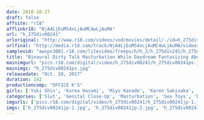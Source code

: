 ```yaml
---
date: 2018-10-27
draft: false
affsite: "r18"
afflinkr18: "NjA4LjEuMS4xLjAuMC4wLjAuMA"
url: "h_275div00241"
urloriginal: "http://www.r18.com/videos/vod/movies/detail/-/id=h_275div00241"
urlfinal: "http://media.r18.com/track/NjA4LjEuMS4xLjAuMC4wLjAuMA/videos/vod/movies/detail/-/id=h_275div00241"
samplevid: "awspv3001.r18.com/litevideo/freepv/h/h_2/h_275div241/h_275div241_dmb_w.mp4"
title: "Binaural Dirty Talk Masturbation While Daydream Fantasizing About Sex"
mainimgurl: "pics.r18.com/digital/video/h_275div00241/h_275div00241ps.jpg"
mainimgs: "h_275div00241ps.jpg"
releasedate: "Oct. 20, 2017"
duration: 142
productioncomp: "OFFICE K'S"
girls: ['Yuki Shin', 'Kurea Hasumi', 'Miyu Kanade', 'Karen Sakisaka', 'Yuria Tsukino', 'Sayuri Isshiki']
categories: ['Slut', 'Genital Close-Up', 'Masturbation', 'Sex Toys', 'Dirty Talk', 'Hi-Def']
imgurls: ['pics.r18.com/digital/video/h_275div00241/h_275div00241jp-1.jpg', 'pics.r18.com/digital/video/h_275div00241/h_275div00241jp-2.jpg', 'pics.r18.com/digital/video/h_275div00241/h_275div00241jp-3.jpg', 'pics.r18.com/digital/video/h_275div00241/h_275div00241jp-4.jpg', 'pics.r18.com/digital/video/h_275div00241/h_275div00241jp-5.jpg', 'pics.r18.com/digital/video/h_275div00241/h_275div00241jp-6.jpg', 'pics.r18.com/digital/video/h_275div00241/h_275div00241jp-7.jpg', 'pics.r18.com/digital/video/h_275div00241/h_275div00241jp-8.jpg', 'pics.r18.com/digital/video/h_275div00241/h_275div00241jp-9.jpg', 'pics.r18.com/digital/video/h_275div00241/h_275div00241jp-10.jpg', 'pics.r18.com/digital/video/h_275div00241/h_275div00241jp-11.jpg', 'pics.r18.com/digital/video/h_275div00241/h_275div00241jp-12.jpg', 'pics.r18.com/digital/video/h_275div00241/h_275div00241jp-13.jpg', 'pics.r18.com/digital/video/h_275div00241/h_275div00241jp-14.jpg', 'pics.r18.com/digital/video/h_275div00241/h_275div00241jp-15.jpg', 'pics.r18.com/digital/video/h_275div00241/h_275div00241jp-16.jpg', 'pics.r18.com/digital/video/h_275div00241/h_275div00241jp-17.jpg', 'pics.r18.com/digital/video/h_275div00241/h_275div00241jp-18.jpg', 'pics.r18.com/digital/video/h_275div00241/h_275div00241jp-19.jpg', 'pics.r18.com/digital/video/h_275div00241/h_275div00241jp-20.jpg']
imgs: ['h_275div00241jp-1.jpg', 'h_275div00241jp-2.jpg', 'h_275div00241jp-3.jpg', 'h_275div00241jp-4.jpg', 'h_275div00241jp-5.jpg', 'h_275div00241jp-6.jpg', 'h_275div00241jp-7.jpg', 'h_275div00241jp-8.jpg', 'h_275div00241jp-9.jpg', 'h_275div00241jp-10.jpg', 'h_275div00241jp-11.jpg', 'h_275div00241jp-12.jpg', 'h_275div00241jp-13.jpg', 'h_275div00241jp-14.jpg', 'h_275div00241jp-15.jpg', 'h_275div00241jp-16.jpg', 'h_275div00241jp-17.jpg', 'h_275div00241jp-18.jpg', 'h_275div00241jp-19.jpg', 'h_275div00241jp-20.jpg']
---
```

